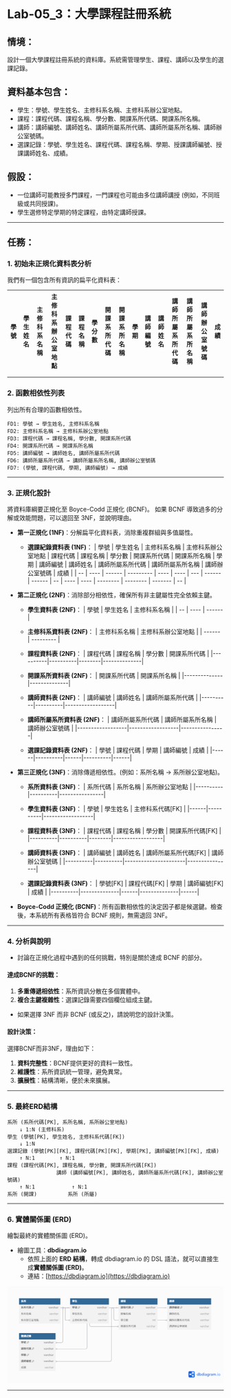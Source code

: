 # Lab-05_3：大學課程註冊系統

## 情境：

設計一個大學課程註冊系統的資料庫。系統需管理學生、課程、講師以及學生的選課記錄。

## 資料基本包含：

* 學生：學號、學生姓名、主修科系名稱、主修科系辦公室地點。
* 課程：課程代碼、課程名稱、學分數、開課系所代碼、開課系所名稱。
* 講師：講師編號、講師姓名、講師所屬系所代碼、講師所屬系所名稱、講師辦公室號碼。
* 選課記錄：學號、學生姓名、課程代碼、課程名稱、學期、授課講師編號、授課講師姓名、成績。

## 假設：

* 一位講師可能教授多門課程，一門課程也可能由多位講師講授 (例如，不同班級或共同授課)。
* 學生選修特定學期的特定課程，由特定講師授課。

---

## 任務：

### 1. 初始未正規化資料表分析

我們有一個包含所有資訊的扁平化資料表：

| 學號 | 學生姓名 | 主修科系名稱 | 主修科系辦公室地點 | 課程代碼 | 課程名稱 | 學分數 | 開課系所代碼 | 開課系所名稱 | 學期 | 講師編號 | 講師姓名 | 講師所屬系所代碼 | 講師所屬系所名稱 | 講師辦公室號碼 | 成績 |
| -- | ---- | ------ | --------- | ---- | ---- | --- | ------ | ------ | -- | ---- | ---- | -------- | -------- | ------- | -- |

---

### 2. 函數相依性列表

列出所有合理的函數相依性。

```
FD1: 學號 → 學生姓名, 主修科系名稱
FD2: 主修科系名稱 → 主修科系辦公室地點
FD3: 課程代碼 → 課程名稱, 學分數, 開課系所代碼
FD4: 開課系所代碼 → 開課系所名稱
FD5: 講師編號 → 講師姓名, 講師所屬系所代碼
FD6: 講師所屬系所代碼 → 講師所屬系所名稱, 講師辦公室號碼
FD7: (學號, 課程代碼, 學期, 講師編號) → 成績
```

---

### 3. 正規化設計

將資料庫綱要正規化至 Boyce-Codd 正規化 (BCNF)。
如果 BCNF 導致過多的分解或效能問題，可以退回至 3NF，並說明理由。

* **第一正規化 (1NF)**：分解扁平化資料表，消除重複群組與多值屬性。

  * **選課紀錄資料表 (1NF)**：
    | 學號 | 學生姓名 | 主修科系名稱 | 主修科系辦公室地點 | 課程代碼 | 課程名稱 | 學分數 | 開課系所代碼 | 開課系所名稱 | 學期 | 講師編號 | 講師姓名 | 講師所屬系所代碼 | 講師所屬系所名稱 | 講師辦公室號碼 | 成績 |
    | -- | ---- | ------ | --------- | ---- | ---- | --- | ------ | ------ | -- | ---- | ---- | -------- | -------- | ------- | -- |

* **第二正規化 (2NF)**：消除部分相依性，確保所有非主鍵屬性完全依賴主鍵。

  * **學生資料表 (2NF)**：
    | 學號 | 學生姓名 | 主修科系名稱 |
    | -- | ---- | ------ |

  * **主修科系資料表 (2NF)**：
    | 主修科系名稱 | 主修科系辦公室地點 |
    | ------ | --------- |

  * **課程資料表 (2NF)**：
    | 課程代碼 | 課程名稱 | 學分數 | 開課系所代碼 |
    |----------|----------|--------|--------------|

  * **開課系所資料表 (2NF)**：
    | 開課系所代碼 | 開課系所名稱 |
    |--------------|--------------|

  * **講師資料表 (2NF)**：
    | 講師編號 | 講師姓名 | 講師所屬系所代碼 |
    |----------|----------|------------------|

  * **講師所屬系所資料表 (2NF)**：
    | 講師所屬系所代碼 | 講師所屬系所名稱 | 講師辦公室號碼 |
    |------------------|------------------|----------------|

  * **選課記錄資料表 (2NF)**：
    | 學號 | 課程代碼 | 學期 | 講師編號 | 成績 |
    |------|----------|------|----------|------|

* **第三正規化 (3NF)**：消除傳遞相依性。(例如：系所名稱 → 系所辦公室地點)。

  * **系所資料表 (3NF)**：
    | 系所代碼 | 系所名稱 | 系所辦公室地點 |
    |----------|----------|----------------|

  * **學生資料表 (3NF)**：
    | 學號 | 學生姓名 | 主修科系代碼\[FK] |
    |------|----------|------------------|

  * **課程資料表 (3NF)**：
    | 課程代碼 | 課程名稱 | 學分數 | 開課系所代碼\[FK] |
    |----------|----------|--------|------------------|

  * **講師資料表 (3NF)**：
    | 講師編號 | 講師姓名 | 講師所屬系所代碼\[FK] | 講師辦公室號碼 |
    |----------|----------|----------------------|----------------|

  * **選課記錄資料表 (3NF)**：
    | 學號\[FK] | 課程代碼\[FK] | 學期 | 講師編號\[FK] | 成績 |
    |----------|--------------|------|--------------|------|

* **Boyce-Codd 正規化 (BCNF)**：所有函數相依性的決定因子都是候選鍵。檢查後，本系統所有表格皆符合 BCNF 規則，無需退回 3NF。

---

### 4. 分析與說明

* 討論在正規化過程中遇到的任何挑戰，特別是關於達成 BCNF 的部分。

#### 達成BCNF的挑戰：
1. **多重傳遞相依性**：系所資訊分散在多個實體中。
2. **複合主鍵複雜性**：選課記錄需要四個欄位組成主鍵。

* 如果選擇 3NF 而非 BCNF (或反之)，請說明您的設計決策。

#### 設計決策：
選擇BCNF而非3NF，理由如下：
1. **資料完整性**：BCNF提供更好的資料一致性。
2. **維護性**：系所資訊統一管理，避免異常。
3. **擴展性**：結構清晰，便於未來擴展。

---

### 5. 最終ERD結構

```
系所 (系所代碼[PK], 系所名稱, 系所辦公室地點)
    ↓ 1:N (主修科系)
學生 (學號[PK], 學生姓名, 主修科系代碼[FK])
    ↓ 1:N
選課記錄 (學號[PK][FK], 課程代碼[PK][FK], 學期[PK], 講師編號[PK][FK], 成績)
    ↑ N:1        ↑ N:1
課程 (課程代碼[PK], 課程名稱, 學分數, 開課系所代碼[FK])
                講師 (講師編號[PK], 講師姓名, 講師所屬系所代碼[FK], 講師辦公室號碼)
    ↑ N:1            ↑ N:1
系所 (開課)          系所 (所屬)
```

---

### 6. 實體關係圖 (ERD)

繪製最終的實體關係圖 (ERD)。

* 繪圖工具：**dbdiagram.io**
    * 依照上面的 **ERD 結構**，轉成 dbdiagram.io 的 DSL 語法，就可以直接生成**實體關係圖 (ERD)**。
    * 連結：[https://dbdiagram.io](https://dbdiagram.io)

![圖片描述](./Lab-05_3.png)

---

